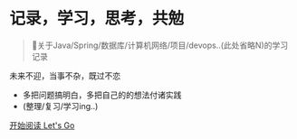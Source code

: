<!-- _coverpage.md -->

# 记录，学习，思考，共勉

> 💪关于Java/Spring/数据库/计算机网络/项目/devops..(此处省略N)的学习记录

 未来不迎，当事不杂，既过不恋
- 多把问题搞明白，多把自己的的想法付诸实践
- (整理/复习/学习ing..)


[开始阅读 Let's Go](/README.md)